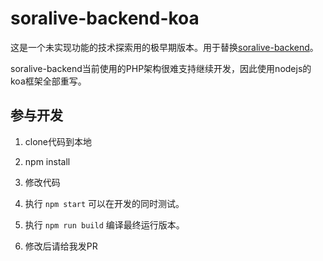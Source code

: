 # soralive-backend-koa

这是一个未实现功能的技术探索用的极早期版本。用于替换[soralive-backend](https://github.com/minyami-net/soralive-backend)。

soralive-backend当前使用的PHP架构很难支持继续开发，因此使用nodejs的koa框架全部重写。

## 参与开发

1. clone代码到本地

2. npm install

3. 修改代码

4. 执行 `npm start` 可以在开发的同时测试。

5. 执行 `npm run build` 编译最终运行版本。

6. 修改后请给我发PR